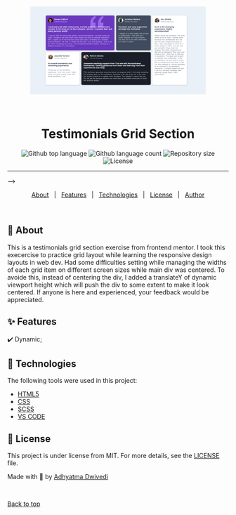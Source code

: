 <div align="center" id="top"> 
  <img src="/Screenshot 2024-05-14 at 23.03.21.png" alt="Testimonials Grid Section" width="400px" height="200px" />

  &#xa0;
</div>

<h1 align="center">Testimonials Grid Section</h1>

<p align="center">
  <img alt="Github top language" src="https://img.shields.io/github/languages/top/r00kieAd/testimonials-grid-section?color=56BEB8">

  <img alt="Github language count" src="https://img.shields.io/github/languages/count/r00kieAd/testimonials-grid-section?color=56BEB8">

  <img alt="Repository size" src="https://img.shields.io/github/repo-size/r00kieAd/testimonials-grid-section?color=56BEB8">

  <img alt="License" src="https://img.shields.io/github/license/r00kieAd/testimonials-grid-section?color=56BEB8">
</p>
<hr> -->

<p align="center">
  <a href="#dart-about">About</a> &#xa0; | &#xa0; 
  <a href="#sparkles-features">Features</a> &#xa0; | &#xa0;
  <a href="#rocket-technologies">Technologies</a> &#xa0; | &#xa0;
  <a href="#memo-license">License</a> &#xa0; | &#xa0;
  <a href="https://github.com/r00kieAd" target="_blank">Author</a>
</p>

<br>

## :dart: About ##

This is a testimonials grid section exercise from frontend mentor. I took this execercise to practice grid layout while learning the responsive design layouts in web dev. Had some difficulties setting while managing the widths of each grid item on different screen sizes while main div was centered. To avoide this, instead of centering the div, I added a translateY of dynamic viewport height which will push the div to some extent to make it look centered. If anyone is here and experienced, your feedback would be appreciated.

## :sparkles: Features ##

:heavy_check_mark: Dynamic;

## :rocket: Technologies ##

The following tools were used in this project:

- [HTML5](https://developer.mozilla.org/en-US/docs/Web/HTML)
- [CSS](https://developer.mozilla.org/en-US/docs/Web/CSS)
- [SCSS](https://sass-lang.com/)
- [VS CODE](https://code.visualstudio.com/)

## :memo: License ##

This project is under license from MIT. For more details, see the [LICENSE](LICENSE) file.


Made with :hammer: by <a href="https://github.com/r00kieAd" target="_blank">Adhyatma Dwivedi</a>

&#xa0;

<a href="#top">Back to top</a>
